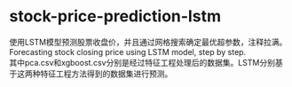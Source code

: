 # stock-price-prediction-lstm
使用LSTM模型预测股票收盘价，并且通过网格搜索确定最优超参数，注释拉满。Forecasting stock closing price using LSTM model, step by step.  
其中pca.csv和xgboost.csv分别是经过特征工程处理后的数据集。LSTM分别基于这两种特征工程方法得到的数据集进行预测。  
